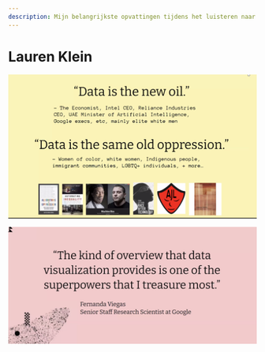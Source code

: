 ```yaml
---
description: Mijn belangrijkste opvattingen tijdens het luisteren naar Lauren Klein
---
```


# Lauren Klein

  

![](../.gitbook/assets/schermafbeelding-2020-09-03-om-15.38.57.png)

![](../.gitbook/assets/schermafbeelding-2020-09-03-om-16.01.30.png)

